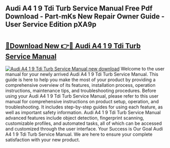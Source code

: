 ## Audi A4 1 9 Tdi Turb Service Manual Free Pdf Download - Part-mKs New Repair Owner Guide - User Service Edition pXA9p

# <h2><a href="http://bc5476.oget.top/?id=Audi+A4+1+9+Tdi+Turb+Service+Manual">🔗Download New 👉🔴 Audi A4 1 9 Tdi Turb Service Manual</a></h2>

[![Audi A4 1 9 Tdi Turb Service Manual new download](https://i.imgur.com/5g1atiW.png)](http://bc5476.oget.top/?id=Audi+A4+1+9+Tdi+Turb+Service+Manual)
Welcome to the user manual for your newly arrived Audi A4 1 9 Tdi Turb Service Manual. This guide is here to help you make the most of your product by providing a comprehensive overview of its features, installation process, operation instructions, maintenance tips, and troubleshooting procedures. Before using your Audi A4 1 9 Tdi Turb Service Manual, please refer to this user manual for comprehensive instructions on product setup, operation, and troubleshooting. It includes step-by-step guides for using each feature, as well as important safety information. Audi A4 1 9 Tdi Turb Service Manual advanced features include object detection, fingerprint scanning, customizable profiles, and automated tasks, all of which can be accessed and customized through the user interface. Your Success is Our Goal Audi A4 1 9 Tdi Turb Service Manual. We are here to ensure your complete satisfaction with your new product.
